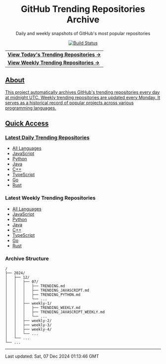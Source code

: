 <div align="center">
<h1>GitHub Trending Repositories Archive</h1>
<p>Daily and weekly snapshots of GitHub's most popular repositories</p>
<a href="https://github.com/saiki-mbs/github-trending-archive/actions">
<img src="https://github.com/saiki-mbs/github-trending-tracker/workflows/Update%20Trending%20Repositories/badge.svg" alt="Build Status">
</div>

<div align="center">
<table>
<tr>
  <td>
    <a href="./2024/12/07/TRENDING.md">
      <b>View Today's Trending Repositories →</b>
    </a>
  </td>
</tr>
<tr>
  <td>
    <a href="./2024/12/weekly-1/TRENDING_WEEKLY.md">
      <b>View Weekly Trending Repositories →</b>
    </a>
  </td>
</tr>
</table>
</div>

## About

This project automatically archives GitHub's trending repositories every day at midnight UTC. Weekly trending repositories are updated every Monday. It serves as a historical record of popular projects across various programming languages.

## Quick Access

### Latest Daily Trending Repositories

- [All Languages](./2024/12/07/TRENDING.md)
- [JavaScript](./2024/12/07/TRENDING_JAVASCRIPT.md)
- [Python](./2024/12/07/TRENDING_PYTHON.md)
- [Java](./2024/12/07/TRENDING_JAVA.md)
- [C++](./2024/12/07/TRENDING_CPP.md)
- [TypeScript](./2024/12/07/TRENDING_TYPESCRIPT.md)
- [Go](./2024/12/07/TRENDING_GO.md)
- [Rust](./2024/12/07/TRENDING_RUST.md)

### Latest Weekly Trending Repositories

- [All Languages](./2024/12/weekly-1/TRENDING_WEEKLY.md)
- [JavaScript](./2024/12/weekly-1/TRENDING_JAVASCRIPT_WEEKLY.md)
- [Python](./2024/12/weekly-1/TRENDING_PYTHON_WEEKLY.md)
- [Java](./2024/12/weekly-1/TRENDING_JAVA_WEEKLY.md)
- [C++](./2024/12/weekly-1/TRENDING_CPP_WEEKLY.md)
- [TypeScript](./2024/12/weekly-1/TRENDING_TYPESCRIPT_WEEKLY.md)
- [Go](./2024/12/weekly-1/TRENDING_GO_WEEKLY.md)
- [Rust](./2024/12/weekly-1/TRENDING_RUST_WEEKLY.md)

### Archive Structure

```
/
├── 2024/
│   ├── 12/
│   │   ├── 07/
│   │   │   ├── TRENDING.md
│   │   │   ├── TRENDING_JAVASCRIPT.md
│   │   │   ├── TRENDING_PYTHON.md
│   │   │   └── ...
│   │   ├── weekly-1/
│   │   │   ├── TRENDING_WEEKLY.md
│   │   │   ├── TRENDING_JAVASCRIPT_WEEKLY.md
│   │   │   └── ...
│   │   ├── weekly-2/
│   │   ├── weekly-3/
│   │   ├── weekly-4/
│   │   └── ...
│   └── ...
└── ...
```

---

Last updated: Sat, 07 Dec 2024 01:13:46 GMT
